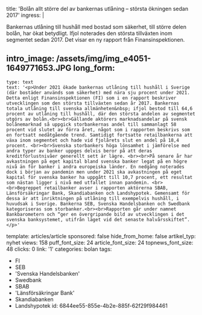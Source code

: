 title: 'Bolån allt större del av bankernas utlåning – största ökningen sedan 2017'
ingress: |
  <p>Bankernas utlåning till hushåll med bostad som säkerhet, till större delen bolån, har ökat betydligt. Ifjol noterades den största tillväxten inom segmentet sedan 2017. Det visar en ny rapport från Finansinspektionen.
  </p>
  
intro_image: /assets/img/img_e4051-1649771653.JPG
long_form:
  -
    type: text
    text: '<p>Under 2021 ökade bankernas utlåning till hushåll i Sverige (där bostäder används som säkerhet) med nära sju procent under 2021. Detta enligt Finansinspektionen (FI) som i en rapport beskriver utvecklingen som den största tillväxten sedan år 2017. Bankernas totala utlåning till svenska allmänheten&nbsp; ifjol bestod till 64,6 procent av utlåning till hushåll, där den största andelen av segmentet utgörs av bolån.<br><br>Gällande aktörers marknadsandelar på svensk bolånemarknad så uppgick storbankernas andel till sammanlagt 58 procent vid slutet av förra året, något som i rapporten beskrivs som en fortsatt nedåtgående trend. Samtidigt fortsatte retailbankerna att växa inom segmentet och hade vid fjolårets slut en andel på 18,4 procent. <br><br>Svenska storbankers höga lönsamhet i jämförelse med andra typer av banker uppges delvis beror på att deras kreditförlustnivåer generellt sett är lägre. <br><br>På senare år har avkastningen på eget kapital bland svenska banker legat på en högre nivå än för banker i andra europeiska länder. En nedgång noterades dock i början av pandemin men under 2021 ska avkastningen på eget kapital för svenska banker ha uppgått till 10,7 procent, ett resultat som nästan ligger i nivå med utfallet innan pandemin. <br><br>Begreppet retailbanker avser i rapporten aktörerna SBAB, Länsförsäkringar Bank, Skandiabanken och Landshypotek. Gemensamt för dessa är att inriktningen på utlåning till exempelvis hushåll, i huvudsak i Sverige. Bankerna SEB, Svenska Handelsbanken och Swedbank kategoriseras som storbanker.<br><br>Rapporten går under namnet Bankbarometern och “ger en övergripande bild av utvecklingen i det svenska banksystemet, utifrån läget vid det senaste halvårsskiftet”.</p>'
template: articles/article
sponsored: false
hide_from_home: false
artikel_typ: nyhet
views: 158
puff_font_size: 24
article_font_size: 24
topnews_font_size: 48
clicks: 0
link: '1'
categories: bolan
tags:
  - FI
  - SEB
  - 'Svenska Handelsbanken'
  - Swedbank
  - SBAB
  - 'Länsförsäkringar Bank'
  - Skandiabanken
  - Landshypotek
id: 6844ee55-855e-4b2e-885f-62f29f984461
